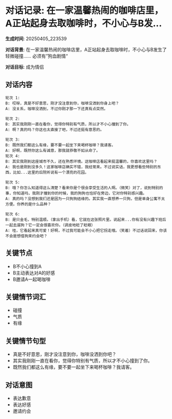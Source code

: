 # 对话记录: 在一家温馨热闹的咖啡店里，A正站起身去取咖啡时，不小心与B发...

**生成时间**: 20250405_223539

**对话背景**: 在一家温馨热闹的咖啡店里，A正站起身去取咖啡时，不小心与B发生了轻微碰撞......
必须有”狗血剧情“

**对话目标**: 成为情侣

## 对话内容

```
轮次 1:
B: 哎呀，真是不好意思，刚才没注意到你，咖啡没洒到你身上吧？
A: 没关系，咖啡没洒到，不过你刚才那一下还真有点突然。

轮次 2:
B: 其实我刚刚一直在看你，觉得你特别有气质，所以才不小心撞到了你。
A: 啊？真的吗？你这也太直接了吧，不过还挺有意思的。

轮次 3:
B: 既然我们都这么有缘，要不要一起坐下来喝杯咖啡？我请客。
A: 好啊，既然你这么有诚意，那我就恭敬不如从命了。
轮次 4:
B: 其实我刚到这座城市不久，还在熟悉环境。这咖啡店看起来挺温馨的，你喜欢这里吗？
A: 我也是刚到没多久！这家咖啡店确实不错，我经常来。不过说实话，我更想看些特别的东西，比如...这里的后院听说有一个漂亮的花园。

轮次 5:
B: 哦？你怎么知道得这么清楚？看来你是个很会享受生活的人啊。（微笑）对了，说到特别的事，你知道吗，我刚才撞到你的时候，我的狗狗也恰好在旁边，它对你特别感兴趣。
A: 真的吗？没想到我们还是因为一只狗狗结缘的。其实我一直想养一只狗，但是单身公寓不太方便。你养的是什么品种？

轮次 6:
B: 是只金毛，特别温顺。（拿出手机）看，它就在这张照片里。说起来...你有没有兴趣下班后一起去遛狗？它一定会很喜欢你。（调皮地眨了眨眼）
A: 哇，它看起来真可爱！好啊，不过我可能会不小心把它拐走哦。（笑着）不过话说回来，你该不会是想借狗来约会吧？
```

## 关键节点

- B不小心撞到A
- B主动表达对A的好感
- B邀请A一起喝咖啡

## 关键情节词汇

- 碰撞
- 气质
- 有缘

## 关键情节句型

- 真是不好意思，刚才没注意到你，咖啡没洒到你吧？
- 其实我刚刚一直在看你，觉得你特别有气质，所以才不小心撞到了你。
- 既然我们都这么有缘，要不要一起坐下来喝杯咖啡？我请客。

## 对话意图

- 表达歉意
- 表达好感
- 邀请约会
